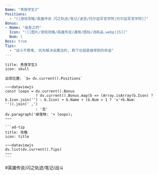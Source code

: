 ```yaml
---
Name: "贵族学生3"
Positions:
  - "[[游戏攻略/英雄传说 闪之轨迹/笔记/迷宫/托尔兹军官学院|托尔兹军官学院]]"
Bonus:
- Name: "痊愈之药"
  Icon: "![[图片/游戏攻略/英雄传说/通用/图标/消耗品.webp|15]]"
  Num: 1
Boss: true
Tips:
  - "战斗不算难, 优先解决会魔法的, 剩下也就是被宰割的命运"
---
```

````ad-danger
title: 贵族学生3
icon: skull

出现位置: `$= dv.current().Positions`

~~~dataviewjs
const loops = dv.current().Bonus 
              ? dv.current().Bonus.map(b => (Array.isArray(b.Icon) ? b.Icon.join('') : b.Icon) + b.Name + (b.Num > 1 ? 'x'+b.Num: '')).join(' ,') 
              : '无'
dv.paragraph('掉落物: '+ loops);
~~~

```ad-tip
title: 攻略
icon: title

~~~dataviewjs
dv.list(dv.current().Tips)
~~~
```
````

#英雄传说/闪之轨迹/笔记/战斗